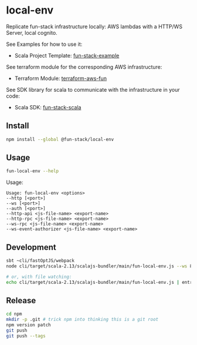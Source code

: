# local-env

Replicate fun-stack infrastructure locally: AWS lambdas with a HTTP/WS Server, local cognito.

See Examples for how to use it:
- Scala Project Template: [fun-stack-example](https://github.com/fun-stack/fun-stack-example)

See terraform module for the corresponding AWS infrastructure:
- Terraform Module: [terraform-aws-fun](https://github.com/fun-stack/terraform-aws-fun)

See SDK library for scala to communicate with the infrastructure in your code:
- Scala SDK: [fun-stack-scala](https://github.com/fun-stack/fun-stack-scala)

## Install

```sh
npm install --global @fun-stack/local-env
```

## Usage

```sh
fun-local-env --help
```

Usage:
```
Usage: fun-local-env <options>
--http [<port>]
--ws [<port>]
--auth [<port>]
--http-api <js-file-name> <export-name>
--http-rpc <js-file-name> <export-name>
--ws-rpc <js-file-name> <export-name>
--ws-event-authorizer <js-file-name> <export-name>
```

## Development

```sh
sbt ~cli/fastOptJS/webpack
node cli/target/scala-2.13/scalajs-bundler/main/fun-local-env.js --ws 8080 --ws-rpc <path-to-js> handlerWebsocket

# or, with file watching:
echo cli/target/scala-2.13/scalajs-bundler/main/fun-local-env.js | entr -cnr node --enable-source-maps cli/target/scala-2.13/scalajs-bundler/main/fun-local-env.js --ws 8080 --ws-rpc <path-to-js> handlerWebsocket
```

## Release

```sh
cd npm
mkdir -p .git # trick npm into thinking this is a git root
npm version patch
git push
git push --tags
```

